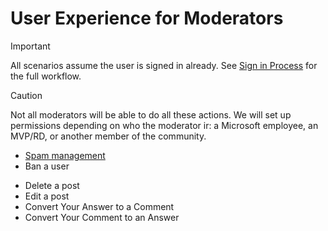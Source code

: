 # User Experience for Moderators

> [!IMPORTANT]
> All scenarios assume the user is signed in already. See [Sign in Process](index.md#sign-in-process) for the full workflow.

> [!CAUTION]
> Not all moderators will be able to do all these actions. We will set up permissions depending on who the moderator ir: a Microsoft employee, an MVP/RD, or another member of the community.

- [Spam management](spam-management.md)
- Ban a user
<!--
If the user is suspended? What happens to their previous post? / Or would they not be able to post new threads? Would they receive a notification on why there account was suspended? 
-->

- Delete a post
- Edit a post
- Convert Your Answer to a Comment
- Convert Your Comment to an Answer